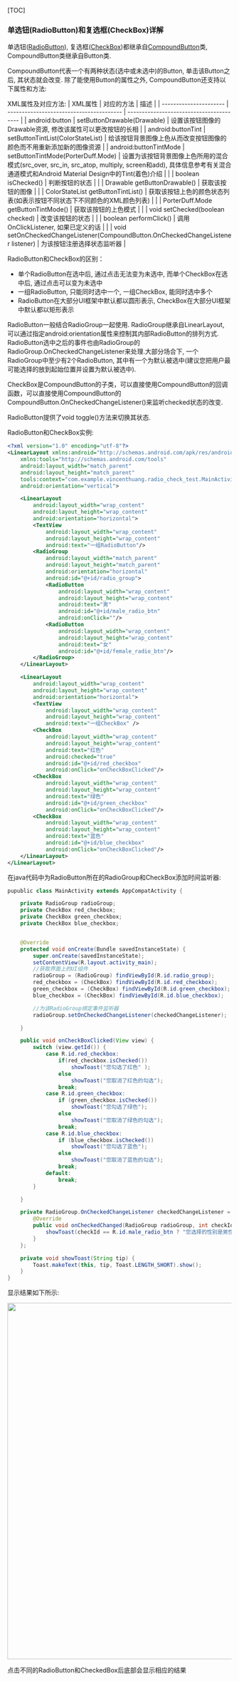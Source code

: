 [TOC]

### **单选钮(RadioButton)和复选框(CheckBox)详解**

单选钮([RadioButton](https://developer.android.com/reference/android/widget/RadioButton.html)), 复选框([CheckBox](https://developer.android.com/reference/android/widget/CheckBox.html))都继承自[CompoundButton](https://developer.android.com/reference/android/widget/CompoundButton.html)类, CompoundButton类继承自Button类.

CompoundButton代表一个有两种状态(选中或未选中)的Button, 单击该Button之后, 其状态就会改变. 除了能使用Button的属性之外, CompoundButton还支持以下属性和方法:

XML属性及对应方法:
| XML属性                  | 对应的方法                                    | 描述                                       |
| ---------------------- | ---------------------------------------- | ---------------------------------------- |
| android:button         | setButtonDrawable(Drawable)              | 设置该按钮图像的Drawable资源, 修改该属性可以更改按钮的长相       |
| android:buttonTint     | setButtonTintList(ColorStateList)        | 给该按钮背景图像上色从而改变按钮图像的颜色而不用重新添加新的图像资源       |
| android:buttonTintMode | setButtonTintMode(PorterDuff.Mode)       | 设置为该按钮背景图像上色所用的混合模式(src_over, src_in, src_atop, multiply, screen和add), 具体信息参考有关混合通道模式和Android Material Design中的Tint(着色)介绍 |
|                        | boolean isChecked()                      | 判断按钮的状态                                  |
|                        | Drawable getButtonDrawable()             | 获取该按钮的图像                                 |
|                        | ColorStateList getButtonTintList()       | 获取该按钮上色的颜色状态列表(如表示按钮不同状态下不同颜色的XML颜色列表)   |
|                        | PorterDuff.Mode getButtonTintMode()      | 获取该按钮的上色模式                               |
|                        | void setChecked(boolean checked)         | 改变该按钮的状态                                 |
|                        | boolean performClick()                   | 调用OnClickListener, 如果已定义的话               |
|                        | void setOnCheckedChangeListener(CompoundButton.OnCheckedChangeListener listener) | 为该按钮注册选择状态监听器                            |


RadioButton和CheckBox的区别：

- 单个RadioButton在选中后, 通过点击无法变为未选中, 而单个CheckBox在选中后, 通过点击可以变为未选中
- 一组RadioButton, 只能同时选中一个, 一组CheckBox, 能同时选中多个
- RadioButton在大部分UI框架中默认都以圆形表示, CheckBox在大部分UI框架中默认都以矩形表示


RadioButton一般结合RadioGroup一起使用. RadioGroup继承自LinearLayout, 可以通过指定android:orientation属性来控制其内部RadioButton的排列方式. RadioButton选中之后的事件也由RadioGroup的RadioGroup.OnCheckedChangeListener来处理.大部分场合下, 一个RadioGroup中至少有2个RadioButton, 其中有一个为默认被选中(建议您把用户最可能选择的放到起始位置并设置为默认被选中).

CheckBox是CompoundButton的子类，可以直接使用CompoundButton的回调函数，可以直接使用CompoundButton的CompoundButton.OnCheckedChangeListener()来监听checked状态的改变.


RadioButton提供了void toggle()方法来切换其状态.


RadioButton和CheckBox实例:
```xml
<?xml version="1.0" encoding="utf-8"?>
<LinearLayout xmlns:android="http://schemas.android.com/apk/res/android"
    xmlns:tools="http://schemas.android.com/tools"
    android:layout_width="match_parent"
    android:layout_height="match_parent"
    tools:context="com.example.vincenthuang.radio_check_test.MainActivity"
    android:orientation="vertical">

    <LinearLayout
        android:layout_width="wrap_content"
        android:layout_height="wrap_content"
        android:orientation="horizontal">
        <TextView
            android:layout_width="wrap_content"
            android:layout_height="wrap_content"
            android:text="一组RadioButton"/>
        <RadioGroup
            android:layout_width="match_parent"
            android:layout_height="match_parent"
            android:orientation="horizontal"
            android:id="@+id/radio_group">
            <RadioButton
                android:layout_width="wrap_content"
                android:layout_height="wrap_content"
                android:text="男"
                android:id="@+id/male_radio_btn"
                android:onClick=""/>
            <RadioButton
                android:layout_width="wrap_content"
                android:layout_height="wrap_content"
                android:text="女"
                android:id="@+id/female_radio_btn"/>
        </RadioGroup>
    </LinearLayout>

    <LinearLayout
        android:layout_width="wrap_content"
        android:layout_height="wrap_content"
        android:orientation="horizontal">
        <TextView
            android:layout_width="wrap_content"
            android:layout_height="wrap_content"
            android:text="一组CheckBox" />
        <CheckBox
            android:layout_width="wrap_content"
            android:layout_height="wrap_content"
            android:text="红色"
            android:checked="true"
            android:id="@+id/red_checkbox"
            android:onClick="onCheckBoxClicked"/>
        <CheckBox
            android:layout_width="wrap_content"
            android:layout_height="wrap_content"
            android:text="绿色"
            android:id="@+id/green_checkbox"
            android:onClick="onCheckBoxClicked"/>
        <CheckBox
            android:layout_width="wrap_content"
            android:layout_height="wrap_content"
            android:text="蓝色"
            android:id="@+id/blue_checkbox"
            android:onClick="onCheckBoxClicked"/>
    </LinearLayout>
</LinearLayout>

```
在java代码中为RadioButton所在的RadioGroup和CheckBox添加时间监听器:
```java
pupublic class MainActivity extends AppCompatActivity {

    private RadioGroup radioGroup;
    private CheckBox red_checkbox;
    private CheckBox green_checkbox;
    private CheckBox blue_checkbox;


    @Override
    protected void onCreate(Bundle savedInstanceState) {
        super.onCreate(savedInstanceState);
        setContentView(R.layout.activity_main);
        //获取界面上的UI组件
        radioGroup = (RadioGroup) findViewById(R.id.radio_group);
        red_checkbox = (CheckBox) findViewById(R.id.red_checkbox);
        green_checkbox = (CheckBox) findViewById(R.id.green_checkbox);
        blue_checkbox = (CheckBox) findViewById(R.id.blue_checkbox);

        //为该RadioGroup绑定事件监听器
        radioGroup.setOnCheckedChangeListener(checkedChangeListener);

    }

    public void onCheckBoxClicked(View view) {
        switch (view.getId()) {
            case R.id.red_checkbox:
                if(red_checkbox.isChecked())
                    showToast("您勾选了红色" );
                else
                    showToast("您取消了红色的勾选");
                break;
            case R.id.green_checkbox:
                if (green_checkbox.isChecked())
                    showToast("您勾选了绿色");
                else
                    showToast("您取消了绿色的勾选");
                break;
            case R.id.blue_checkbox:
                if (blue_checkbox.isChecked())
                    showToast("您勾选了蓝色");
                else
                    showToast("您取消了蓝色的勾选");
                break;
            default:
                break;
        }

    }

    private RadioGroup.OnCheckedChangeListener checkedChangeListener = new RadioGroup.OnCheckedChangeListener() {
        @Override
        public void onCheckedChanged(RadioGroup radioGroup, int checkId) {
            showToast(checkId == R.id.male_radio_btn ? "您选择的性别是男性" : "您选择的性别是女性");
        }
    };

    private void showToast(String tip) {
        Toast.makeText(this, tip, Toast.LENGTH_SHORT).show();
    }
}
```
显示结果如下所示:

<img src="http://img.blog.csdn.net/20170110225323315?watermark/2/text/aHR0cDovL2Jsb2cuY3Nkbi5uZXQvcm9zeV9kYXdu/font/5a6L5L2T/fontsize/400/fill/I0JBQkFCMA==/dissolve/70/gravity/SouthEast" width=800>

点击不同的RadioButton和CheckedBox后底部会显示相应的结果
